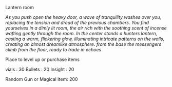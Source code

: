 Lantern room

*As you push open the heavy door, a wave of tranquility washes over you, replacing the tension and dread of the previous chambers. You find yourselves in a dimly lit room, the air rich with the soothing scent of incense wafting gently through the room. In the center stands a hunters lantern, casting a warm, flickering glow, illuminating intricate patterns on the walls, creating an almost dreamlike atmosphere. from the base the messengers climb from the floor, ready to trade in echoes*

Place to level up or purchase items 

vials : 30
Bullets : 20
Insight : 20

Random Gun or Magical Item: 200